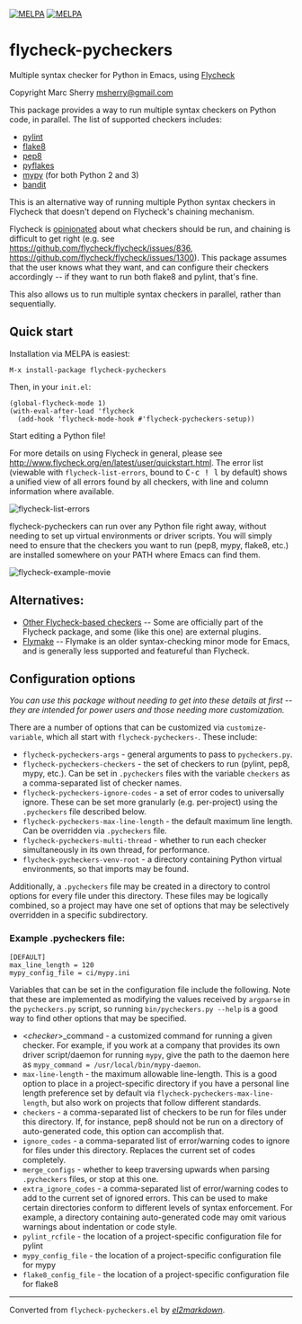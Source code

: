[![MELPA](https://melpa.org/packages/flycheck-pycheckers-badge.svg)](https://melpa.org/#/flycheck-pycheckers)
[![MELPA](https://stable.melpa.org/packages/flycheck-pycheckers-badge.svg)](https://stable.melpa.org/#/flycheck-pycheckers)

# flycheck-pycheckers
Multiple syntax checker for Python in Emacs, using
[Flycheck](http://www.flycheck.org)

Copyright Marc Sherry <msherry@gmail.com>

This package provides a way to run multiple syntax checkers on Python code,
in parallel.  The list of supported checkers includes:

- [pylint](https://www.pylint.org/)
- [flake8](http://flake8.pycqa.org/)
- [pep8](https://www.python.org/dev/peps/pep-0008/)
- [pyflakes](https://github.com/PyCQA/pyflakes)
- [mypy](http://mypy-lang.org/) (for both Python 2 and 3)
- [bandit](https://github.com/PyCQA/bandit)

This is an alternative way of running multiple Python syntax checkers in
Flycheck that doesn't depend on Flycheck's chaining mechanism.

Flycheck is [opinionated](https://github.com/flycheck/flycheck/issues/185)
about what checkers should be run, and chaining is difficult to get right
(e.g. see https://github.com/flycheck/flycheck/issues/836,
https://github.com/flycheck/flycheck/issues/1300).  This package assumes that
the user knows what they want, and can configure their checkers accordingly --
if they want to run both flake8 and pylint, that's fine.

This also allows us to run multiple syntax checkers in parallel, rather than
sequentially.

## Quick start

Installation via MELPA is easiest:

```elisp
M-x install-package flycheck-pycheckers
```

Then, in your `init.el`:

```elisp
(global-flycheck-mode 1)
(with-eval-after-load 'flycheck
  (add-hook 'flycheck-mode-hook #'flycheck-pycheckers-setup))
```

Start editing a Python file!

For more details on using Flycheck in general, please see
http://www.flycheck.org/en/latest/user/quickstart.html.  The error list
(viewable with `flycheck-list-errors`, bound to <kbd>C-c ! l</kbd> by default) shows
a unified view of all errors found by all checkers, with line and column
information where available.

![flycheck-list-errors](docs/flycheck-list-errors.png "flycheck-list-errors")

flycheck-pycheckers can run over any Python file right away, without needing to
set up virtual environments or driver scripts.  You will simply need to ensure
that the checkers you want to run (pep8, mypy, flake8, etc.) are installed
somewhere on your PATH where Emacs can find them.

![flycheck-example-movie](docs/flycheck-example-movie.gif "flycheck-example-movie")

## Alternatives:

* [Other Flycheck-based
  checkers](http://www.flycheck.org/en/latest/languages.html#python) -- Some
  are officially part of the Flycheck package, and some (like this one) are
  external plugins.
* [Flymake](https://www.emacswiki.org/emacs/FlyMake) -- Flymake is an older
  syntax-checking minor mode for Emacs, and is generally less supported and
  featureful than Flycheck.

## Configuration options

_You can use this package without needing to get into these details at first
-- they are intended for power users and those needing more customization._

There are a number of options that can be customized via
`customize-variable`, which all start with `flycheck-pycheckers-`.  These
include:

* `flycheck-pycheckers-args` - general arguments to pass to `pycheckers.py`.
* `flycheck-pycheckers-checkers` - the set of checkers to run (pylint, pep8,
   mypy, etc.).  Can be set in `.pycheckers` files with the variable
   `checkers` as a comma-separated list of checker names.
* `flycheck-pycheckers-ignore-codes` - a set of error codes to universally
  ignore.  These can be set more granularly (e.g. per-project) using the
  `.pycheckers` file described below.
* `flycheck-pycheckers-max-line-length` - the default maximum line
  length.  Can be overridden via `.pycheckers` file.
* `flycheck-pycheckers-multi-thread` - whether to run each checker
  simultaneously in its own thread, for performance.
* `flycheck-pycheckers-venv-root` - a directory containing Python virtual
  environments, so that imports may be found.

Additionally, a `.pycheckers` file may be created in a directory to control
options for every file under this directory.  These files may be logically
combined, so a project may have one set of options that may be selectively
overridden in a specific subdirectory.

### Example .pycheckers file:

    [DEFAULT]
    max_line_length = 120
    mypy_config_file = ci/mypy.ini

Variables that can be set in the configuration file include the following.
Note that these are implemented as modifying the values received by
`argparse` in the `pycheckers.py` script, so running `bin/pycheckers.py
--help` is a good way to find other options that may be specified.

* <*checker*\>_command - a customized command for running a given checker. For
  example, if you work at a company that provides its own driver script/daemon
  for running `mypy`, give the path to the daemon here as `mypy_command =
  /usr/local/bin/mypy-daemon`.
* `max-line-length` - the maximum allowable line-length.  This is a good
  option to place in a project-specific directory if you have a personal
  line length preference set by default via
  `flycheck-pycheckers-max-line-length`, but also work on projects that
  follow different standards.
* `checkers` - a comma-separated list of checkers to be run for files under
  this directory.  If, for instance, pep8 should not be run on a directory of
  auto-generated code, this option can accomplish that.
* `ignore_codes` - a comma-separated list of error/warning codes to ignore
  for files under this directory.  Replaces the current set of codes
  completely.
* `merge_configs` - whether to keep traversing upwards when parsing
  `.pycheckers` files, or stop at this one.
* `extra_ignore_codes` - a comma-separated list of error/warning codes to
  add to the current set of ignored errors.  This can be used to make
  certain directories conform to different levels of syntax enforcement.
  For example, a directory containing auto-generated code may omit various
  warnings about indentation or code style.
* `pylint_rcfile` - the location of a project-specific configuration file
  for pylint
* `mypy_config_file` - the location of a project-specific configuration file
  for mypy
* `flake8_config_file` - the location of a project-specific configuration file
  for flake8


---
Converted from `flycheck-pycheckers.el` by [*el2markdown*](https://github.com/Lindydancer/el2markdown).

